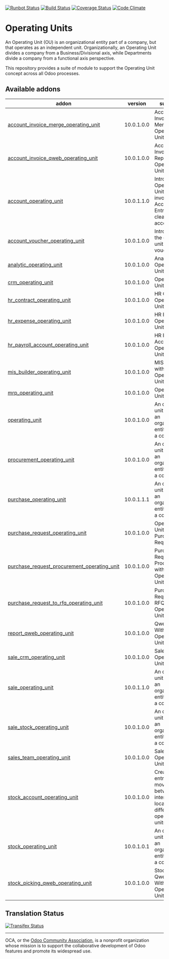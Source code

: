 [![Runbot Status](https://runbot.odoo-community.org/runbot/badge/flat/213/10.0.svg)](https://runbot.odoo-community.org/runbot/repo/github-com-oca-operating-unit-213)
[![Build Status](https://travis-ci.org/OCA/operating-unit.svg?branch=10.0)](https://travis-ci.org/OCA/operating-unit)
[![Coverage Status](https://coveralls.io/repos/OCA/operating-unit/badge.svg?branch=10.0&service=github)](https://coveralls.io/github/OCA/operating-unit?branch=10.0)
[![Code Climate](https://codeclimate.com/github/OCA/operating-unit/badges/gpa.svg)](https://codeclimate.com/github/OCA/operating-unit)

# Operating Units

An Operating Unit (OU) is an organizational entity part of a company, 
but that operates as an independent unit. Organizationally, an Operating Unit 
divides a company from a Business/Divisional axis, while Departments divide a 
company from a functional axis perspective.

This repository provides a suite of module to support the Operating Unit concept
across all Odoo processes.

[//]: # (addons)

Available addons
----------------
addon | version | summary
--- | --- | ---
[account_invoice_merge_operating_unit](account_invoice_merge_operating_unit/) | 10.0.1.0.0 | Account Invoice Merge Operating Unit
[account_invoice_qweb_operating_unit](account_invoice_qweb_operating_unit/) | 10.0.1.0.0 | Account Invoice Qweb Report With Operating Unit
[account_operating_unit](account_operating_unit/) | 10.0.1.1.0 | Introduces Operating Unit fields in invoices and Accounting Entries with clearing account
[account_voucher_operating_unit](account_voucher_operating_unit/) | 10.0.1.0.0 | Introduces the operating unit to vouchers
[analytic_operating_unit](analytic_operating_unit/) | 10.0.1.0.0 | Analytic Operating Unit
[crm_operating_unit](crm_operating_unit/) | 10.0.1.0.0 | Operating Unit in CRM
[hr_contract_operating_unit](hr_contract_operating_unit/) | 10.0.1.0.0 | HR Contract Operating Unit
[hr_expense_operating_unit](hr_expense_operating_unit/) | 10.0.1.0.0 | HR Expense Operating Unit
[hr_payroll_account_operating_unit](hr_payroll_account_operating_unit/) | 10.0.1.0.0 | HR Payroll Account Operating Unit
[mis_builder_operating_unit](mis_builder_operating_unit/) | 10.0.1.0.0 | MIS Builder with Operating Unit
[mrp_operating_unit](mrp_operating_unit/) | 10.0.1.0.0 | Operating Unit in MRP
[operating_unit](operating_unit/) | 10.0.1.0.0 | An operating unit (OU) is an organizational entity part of a company
[procurement_operating_unit](procurement_operating_unit/) | 10.0.1.0.0 | An operating unit (OU) is an organizational entity part of a company
[purchase_operating_unit](purchase_operating_unit/) | 10.0.1.1.1 | An operating unit (OU) is an organizational entity part of a company
[purchase_request_operating_unit](purchase_request_operating_unit/) | 10.0.1.0.0 | Operating Unit in Purchase Requests
[purchase_request_procurement_operating_unit](purchase_request_procurement_operating_unit/) | 10.0.1.0.0 | Purchase Request Procurement with Operating Units
[purchase_request_to_rfq_operating_unit](purchase_request_to_rfq_operating_unit/) | 10.0.1.0.0 | Purchase Request to RFQ with Operating Units
[report_qweb_operating_unit](report_qweb_operating_unit/) | 10.0.1.0.0 | Qweb Report With Operating Unit
[sale_crm_operating_unit](sale_crm_operating_unit/) | 10.0.1.0.0 | Sale CRM Operating Unit
[sale_operating_unit](sale_operating_unit/) | 10.0.1.1.0 | An operating unit (OU) is an organizational entity part of a company
[sale_stock_operating_unit](sale_stock_operating_unit/) | 10.0.1.0.0 | An operating unit (OU) is an organizational entity part of a company
[sales_team_operating_unit](sales_team_operating_unit/) | 10.0.1.0.0 | Sales Team Operating Unit
[stock_account_operating_unit](stock_account_operating_unit/) | 10.0.1.0.0 | Create journal entries in moves between internal locations with different operating units.
[stock_operating_unit](stock_operating_unit/) | 10.0.1.0.1 | An operating unit (OU) is an organizational entity part of a company
[stock_picking_qweb_operating_unit](stock_picking_qweb_operating_unit/) | 10.0.1.0.0 | Stock Picking Qweb Report With Operating Unit

[//]: # (end addons)

Translation Status
------------------
[![Transifex Status](https://www.transifex.com/projects/p/OCA-operating-unit-10-0/chart/image_png)](https://www.transifex.com/projects/p/OCA-operating-unit-10-0)

----

OCA, or the [Odoo Community Association](http://odoo-community.org/), is a nonprofit organization whose
mission is to support the collaborative development of Odoo features and
promote its widespread use.
